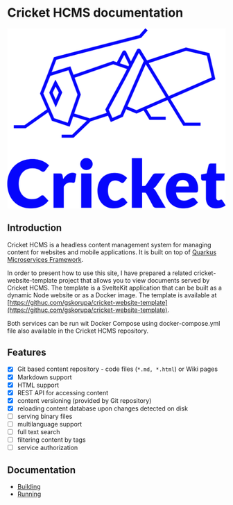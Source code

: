 # Cricket HCMS documentation

![Logo](logo.svg)


## Introduction

Cricket HCMS is a headless content management system for managing content for websites and mobile applications. It is built on top of [Quarkus Microservices Framework](https://quarkus.io/).

In order to present how to use this site, I have prepared a related cricket-website-template project that allows you to view documents served by Cricket HCMS. The template is a SvelteKit application that can be built as a dynamic Node website or as a Docker image. The template is available at [https://githuc.com/gskorupa/cricket-website-template](https://githuc.com/gskorupa/cricket-website-template).

Both services can be run wit Docker Compose using docker-compose.yml file also available in the Cricket HCMS repository.

## Features

- [x] Git based content repository - code files (`*.md, *.html`) or Wiki pages
- [x] Markdown support
- [x] HTML support
- [x] REST API for accessing content
- [x] content versioning (provided by Git repository)
- [x] reloading content database upon changes detected on disk
- [ ] serving binary files
- [ ] multilanguage support
- [ ] full text search
- [ ] filtering content by tags
- [ ] service authorization

## Documentation

- [Building](building.md)
- [Running](running.md)
